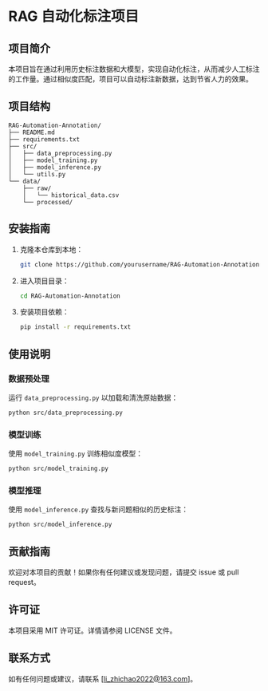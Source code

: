 # RAG 自动化标注项目

## 项目简介

本项目旨在通过利用历史标注数据和大模型，实现自动化标注，从而减少人工标注的工作量。通过相似度匹配，项目可以自动标注新数据，达到节省人力的效果。

## 项目结构

```
RAG-Automation-Annotation/
├── README.md
├── requirements.txt
├── src/
│   ├── data_preprocessing.py
│   ├── model_training.py
│   ├── model_inference.py
│   └── utils.py
└── data/
    ├── raw/
    │   └── historical_data.csv
    └── processed/
```

## 安装指南

1. 克隆本仓库到本地：

   ```bash
   git clone https://github.com/yourusername/RAG-Automation-Annotation.git
   ```

2. 进入项目目录：

   ```bash
   cd RAG-Automation-Annotation
   ```

3. 安装项目依赖：

   ```bash
   pip install -r requirements.txt
   ```

## 使用说明

### 数据预处理

运行 `data_preprocessing.py` 以加载和清洗原始数据：

```bash
python src/data_preprocessing.py
```

### 模型训练

使用 `model_training.py` 训练相似度模型：

```bash
python src/model_training.py
```

### 模型推理

使用 `model_inference.py` 查找与新问题相似的历史标注：

```bash
python src/model_inference.py
```

## 贡献指南

欢迎对本项目的贡献！如果你有任何建议或发现问题，请提交 issue 或 pull request。

## 许可证

本项目采用 MIT 许可证。详情请参阅 LICENSE 文件。

## 联系方式

如有任何问题或建议，请联系 [li_zhichao2022@163.com]。
